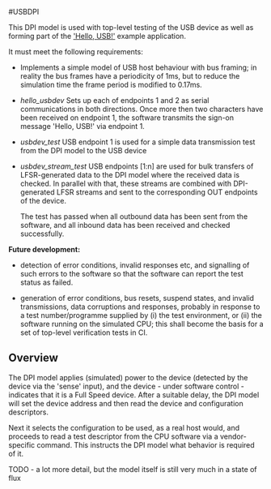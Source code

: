 #USBDPI

This DPI model is used with top-level testing of the USB device as well as forming
part of the ['Hello, USB!'](/sw/device/examples/hello_usbdev') example
application.

It must meet the following requirements:

 - Implements a simple model of USB host behaviour with bus framing; in reality
   the bus frames have a periodicity of 1ms, but to reduce the simulation time
   the frame period is modified to 0.17ms.

 - *hello_usbdev*
   Sets up each of endpoints 1 and 2 as serial communications in both directions.
   Once more then two characters have been received on endpoint 1, the software
   transmits the sign-on message 'Hello, USB!' via endpoint 1.

 - *usbdev_test*
   USB endpoint 1 is used for a simple data transmission test from the DPI model
   to the USB device

 - *usbdev_stream_test*
   USB endpoints [1:n] are used for bulk transfers of LFSR-generated data to the
   DPI model where the received data is checked. In parallel with that, these
   streams are combined with DPI-generated LFSR streams and sent to the
   corresponding OUT endpoints of the device.
   
   The test has passed when all outbound data has been sent from the software,
   and all inbound data has been received and checked successfully.

**Future development:**

 - detection of error conditions, invalid responses etc, and signalling of
   such errors to the software so that the software can report the test status
   as failed.

 - generation of error conditions, bus resets, suspend states, and invalid
   transmissions, data corruptions and responses, probably in response to a test
   number/programme supplied by (i) the test environment, or (ii) the software
   running on the simulated CPU; this shall become the basis for a set of
   top-level verification tests in CI.

## Overview

The DPI model applies (simulated) power to the device (detected by the device via
the 'sense' input), and the device - under software control - indicates that it
is a Full Speed device. After a suitable delay, the DPI model will set the device
address and then read the device and configuration descriptors.

Next it selects the configuration to be used, as a real host would, and proceeds
to read a test descriptor from the CPU software via a vendor-specific command.
This instructs the DPI model what behavior is required of it.

TODO - a lot more detail, but the model itself is still very much in a state of
flux
